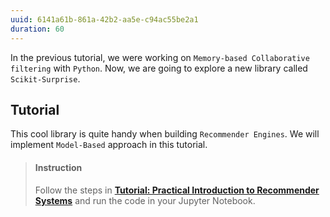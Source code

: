 ```yaml
---
uuid: 6141a61b-861a-42b2-aa5e-c94ac55be2a1
duration: 60
---
```


In the previous tutorial, we were working on `Memory-based Collaborative filtering` with `Python`. Now, we are going to explore a new library called `Scikit-Surprise`.


## Tutorial

This cool library is quite handy when building `Recommender Engines`. We will implement `Model-Based` approach in this tutorial.


> #### Instruction
> Follow the steps in [**Tutorial: Practical Introduction to Recommender Systems**](https://blog.cambridgespark.com/tutorial-practical-introduction-to-recommender-systems-dbe22848392b) and run the code in your Jupyter Notebook.


